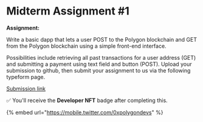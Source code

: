 # Midterm Assignment #1

**Assignment:**&#x20;

Write a basic dapp that lets a user POST to the Polygon blockchain and GET from the Polygon blockchain using a simple front-end interface.

Possibilities include retrieving all past transactions for a user address (GET) and submitting a payment using text field and button (POST). Upload your submission to github, then submit your assignment to us via the following typeform page.

[Submission link ](https://ce6xacyp6x0.typeform.com/to/yOMq8Bjz)

✅ You'll receive the **Developer NFT** badge after completing this.

{% embed url="https://mobile.twitter.com/0xpolygondevs" %}
